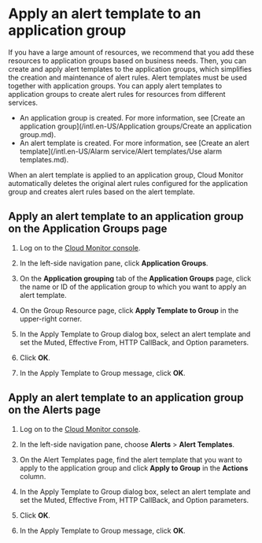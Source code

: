 # Apply an alert template to an application group

If you have a large amount of resources, we recommend that you add these resources to application groups based on business needs. Then, you can create and apply alert templates to the application groups, which simplifies the creation and maintenance of alert rules. Alert templates must be used together with application groups. You can apply alert templates to application groups to create alert rules for resources from different services.

-   An application group is created. For more information, see [Create an application group](/intl.en-US/Application groups/Create an application group.md).
-   An alert template is created. For more information, see [Create an alert template](/intl.en-US/Alarm service/Alert templates/Use alarm templates.md).

When an alert template is applied to an application group, Cloud Monitor automatically deletes the original alert rules configured for the application group and creates alert rules based on the alert template.

## Apply an alert template to an application group on the Application Groups page

1.  Log on to the [Cloud Monitor console](https://cms-intl.console.aliyun.com).

2.  In the left-side navigation pane, click **Application Groups**.

3.  On the **Application grouping** tab of the **Application Groups** page, click the name or ID of the application group to which you want to apply an alert template.

4.  On the Group Resource page, click **Apply Template to Group** in the upper-right corner.

5.  In the Apply Template to Group dialog box, select an alert template and set the Muted, Effective From, HTTP CallBack, and Option parameters.

6.  Click **OK**.

7.  In the Apply Template to Group message, click **OK**.


## Apply an alert template to an application group on the Alerts page

1.  Log on to the [Cloud Monitor console](https://cms-intl.console.aliyun.com).

2.  In the left-side navigation pane, choose **Alerts** \> **Alert Templates**.

3.  On the Alert Templates page, find the alert template that you want to apply to the application group and click **Apply to Group** in the **Actions** column.

4.  In the Apply Template to Group dialog box, select an alert template and set the Muted, Effective From, HTTP CallBack, and Option parameters.

5.  Click **OK**.

6.  In the Apply Template to Group message, click **OK**.


